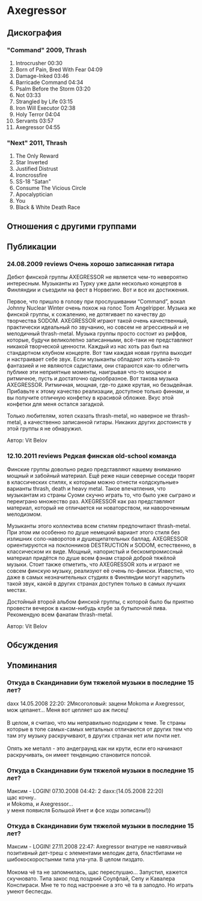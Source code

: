 # Axegressor



## Дискография

### "Command" 2009, Thrash

1. Introcrusher 00:30  
2. Born of Pain, Bred With Fear 04:09
3. Damage-Inked 03:46
4. Barricade Command 04:34
5. Psalm Before the Storm 03:20
6. Not 03:33
7. Strangled by Life 03:15
8. Iron Will Executor 02:38
9. Holy Terror 04:04 
10. Servants 03:57
11. Axegressor 04:55 

### "Next" 2011, Thrash

1. The Only Reward
2. Star Inverted
3. Justified Distrust
4. Ironcrossfire
5. SS-18 "Satan"
6. Consume The Vicious Circle
7. Apocalyptician
8. You
9. Black & White Death Race


## Отношения с другими группами


## Публикации

### 24.08.2009 reviews Очень хорошо записанная гитара

<P>Дебют финской группы AXEGRESSOR не является чем-то невероятно интересным. Музыканты из Турку уже дали несколько концертов в Финляндии и съездили на фест в Норвегию. Вот и все их достижения.</P>
<P>Первое, что пришло в голову при прослушивании “Command”, вокал Johnny Nuclear Winter очень похож на голос Tom Angelripper. Музыка же финской группы, к сожалению, не дотягивает по качеству до творчества SODOM. AXEGRESSOR играют такой очень качественный, практически идеальный по звучанию, но совсем не агрессивный и не мелодичный thrash-metal. Музыка группы просто состоит из риффов, которые, будучи великолепно записанными, всё-таки не представляют никакой творческой ценности. Каждый из нас хоть раз был на стандартном клубном концерте. Вот там каждая новая группа выходит и настраивает себе звук. Если музыканты обладают хоть какой-то фантазией и не являются садистами, они стараются как-то облегчить публике эти неприятные моменты, наигрывая что-то мощное и ритмичное, пусть и достаточно однообразное. Вот такова музыка AXEGRESSOR. Ритмичная, мощная, где-то даже крутая, но безыдейная. Прибавьте к этому качество реализации, доступное только финнам, и вы получите отличную конфетку в красивой обложке. Вкус этой конфетки для меня остался загадкой.</P>
<P>Только любителям, хотел сказать thrash-metal, но наверное не thrash-metal, а качественно записанной гитары. Никаких других достоинств у этой группы я не обнаружил.</P>
Автор: Vit Belov

### 12.10.2011 reviews Редкая финская old-school команда

<P>Финские группы довольно редко представляют нашему вниманию мощный и забойный материал. Ещё реже наши северные соседи творят в классических стилях, к которым можно отнести «олдскульные» варианты thrash, death и heavy metal. Такое впечатления, что музыкантам из страны Суоми скучно играть то, что было уже сыграно и переиграно множество раз. AXEGRESSOR как раз представляют материал, который не отличается ни новаторством, ни навороченным мелодизмом.</P>
<P>Музыканты этого коллектива всем стилям предпочитают thrash-metal. При этом им особенно по душе немецкий вариант этого стиля без излишних соло-наворотов и душещипательных баллад. AXEGRESSOR ориентируются на поклонников DESTRUCTION и SODOM, естественно, в классическом их виде. Мощный, напористый и бескомпромиссный материал придётся по душе всем фэнам старой доброй тяжёлой музыки. Стоит также отметить, что AXEGRESSOR хоть и играют не совсем финскую музыку, реализуют её очень по-фински. Известно, что даже в самых незначительных студиях в Финляндии могут нарулить такой звук, какой в других странах доступен только в самых лучших местах.</P>
<P>Достойный второй альбом финской группы, с которой было бы приятно провести вечерок в каком-нибудь клубе за бутылочкой пива. Рекомендую всем фанатам thrash-metal.</P>
Автор: Vit Belov


## Обсуждения


## Упоминания

### Откуда в Скандинавии бум тяжелой музыки в последние 15 лет?

daxx 14.05.2008 22:20:
2Мясоголовый: зацени Mokoma и Axegressor, мож цепанет... Меня вот цепляет шо аж писец!<BR><BR>В целом, я считаю, что мы неправильно подходим к теме. Те страны которые в топе самых-самых метальных отличаются от других тем что там эту музыку раскручивают, в других странах нет или почти нет.<BR><BR>Опять же металл - это андеграунд как ни крути, если его начинают раскручивать, он имеет тенденцию становится попсой.

### Откуда в Скандинавии бум тяжелой музыки в последние 15 лет?

Максим - LOGIN! 07.10.2008 04:42:
2 daxx:(14.05.2008 22:20)<BR>щас кочну..<BR>и Mokoma, и Axegressor...<BR>у меня появисля Большой Инет и фсе ходы зописаны!))

### Откуда в Скандинавии бум тяжелой музыки в последние 15 лет?

Максим - LOGIN! 27.11.2008 22:47:
Axegressor внатуре не навязчивый позитивный дет-треш с элементами мелодик дета, бластбитами не шибокоскоростынми типа упа-упа. В целом пиздато.<BR><BR>Мокома чё та не запомнилась, щас переслушаю... Запустил, кажется скучновато. Типа закос под поздний Соулфлай, Сепу и Кавалера Конспираси. Мне те то под настроение а это чё та в заподло. Но играть умеют беспесды.

